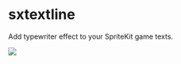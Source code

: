 # sxtextline
Add typewriter effect to your SpriteKit game texts.

<img src="https://media.giphy.com/media/21IUAEIa3tU6BnWNCb/giphy.gif">
